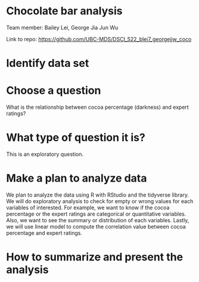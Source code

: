 # Chocolate bar analysis

Team member: Bailey Lei, George Jia Jun Wu

Link to repo: https://github.com/UBC-MDS/DSCI_522_blei7_georgejjw_coco

# Identify data set

# Choose a question

What is the relationship between cocoa percentage (darkness) and expert ratings?

# What type of question it is?

This is an exploratory question.

# Make a plan to analyze data

We plan to analyze the data using R with RStudio and the tidyverse library. We will do exploratory analysis to check for empty or wrong values for each variables of interested. For example, we want to know if the cocoa percentage or the expert ratings are categorical or quantitative variables. Also, we want to see the summary or distribution of each variables. Lastly, we will use linear model to compute the correlation value between cocoa percentage and expert ratings.


# How to summarize and present the analysis

